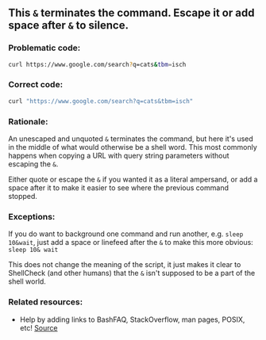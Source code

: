 ## This `&` terminates the command. Escape it or add space after `&` to silence.

### Problematic code:

```sh
curl https://www.google.com/search?q=cats&tbm=isch
```

### Correct code:

```sh
curl "https://www.google.com/search?q=cats&tbm=isch"
```
### Rationale:

An unescaped and unquoted `&` terminates the command, but here it's used in the middle of what would otherwise be a shell word. This most commonly happens when copying a URL with query string parameters without escaping the `&`. 

Either quote or escape the `&` if you wanted it as a literal ampersand, or add a space after it to make it easier to see where the previous command stopped.

### Exceptions:

If you do want to background one command and run another, e.g. `sleep 10&wait`, just add a space or linefeed after the `&` to make this more obvious: `sleep 10& wait`

This does not change the meaning of the script, it just makes it clear to ShellCheck (and other humans) that the `&` isn't supposed to be a part of the shell world.

### Related resources:

* Help by adding links to BashFAQ, StackOverflow, man pages, POSIX, etc!
[Source](https://github.com/koalaman/shellcheck/wiki/SC1132)

